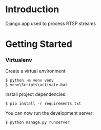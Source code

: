 # Introduction

Django app used to process RTSP streams

# Getting Started

### Virtualenv

Create a virtual environment

    $ python -m venv venv
    $ venv\Scripts\activate.bat
    
Install project dependencies:

    $ pip install -r requirements.txt
    
You can now run the development server:

    $ python manage.py runserver
